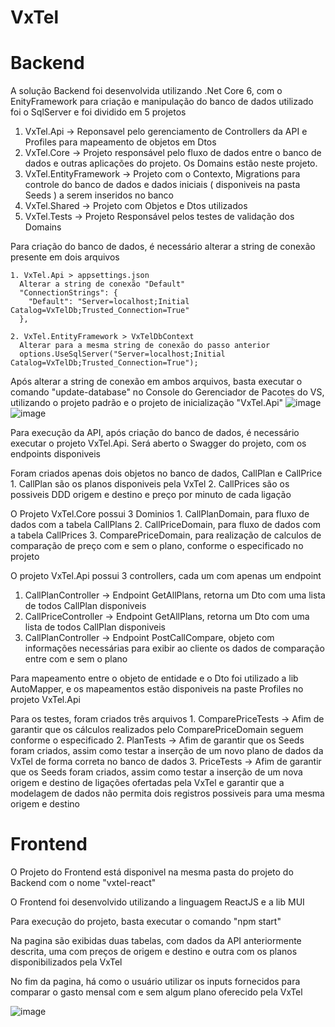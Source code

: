# VxTel

# Backend
  
  A solução Backend foi desenvolvida utilizando .Net Core 6, com o EnityFramework para criação e manipulação do banco de dados utilizado foi o SqlServer e foi dividido em 5 projetos
  
  
  1. VxTel.Api  ->
    Reponsavel pelo gerenciamento de Controllers da API e Profiles para mapeamento de objetos em Dtos
  2. VxTel.Core ->
    Projeto responsável pelo fluxo de dados entre o banco de dados e outras aplicações do projeto. Os Domains estão neste projeto.
  3. VxTel.EntityFramework ->
    Projeto com o Contexto, Migrations  para controle do banco de dados e dados iniciais ( disponiveis na pasta Seeds ) a serem inseridos no banco
  4. VxTel.Shared  ->
    Projeto com Objetos e Dtos utilizados
  5. VxTel.Tests ->
    Projeto Responsável pelos testes de validação dos Domains
  
 
    
    
  Para criação do banco de dados, é necessário alterar a string de conexão presente em dois arquivos
  
    1. VxTel.Api > appsettings.json
      Alterar a string de conexão "Default"
      "ConnectionStrings": {
        "Default": "Server=localhost;Initial Catalog=VxTelDb;Trusted_Connection=True"
      },
      
    2. VxTel.EntityFramework > VxTelDbContext 
      Alterar para a mesma string de conexão do passo anterior
      options.UseSqlServer("Server=localhost;Initial Catalog=VxTelDb;Trusted_Connection=True");
    
   Após alterar a string de conexão em ambos arquivos, basta executar o comando "update-database" no Console do Gerenciador de Pacotes do VS,
    utilizando o projeto padrão e o projeto de inicialização "VxTel.Api"
    ![image](https://user-images.githubusercontent.com/63166456/166400220-cdc1ddbb-7bd8-4f19-93f4-d8f8c1119f7f.png)
    ![image](https://user-images.githubusercontent.com/63166456/166400107-cc674de9-83d0-441c-837a-ffd1b2027201.png)

Para execução da API, após criação do banco de dados, é necessário executar o projeto VxTel.Api. Será aberto o Swagger do projeto, com os endpoints disponiveis
  
  
Foram criados apenas dois objetos no banco de dados, CallPlan e CallPrice
	1. CallPlan são os planos disponiveis pela VxTel
	2. CallPrices são os possiveis DDD origem e destino e preço por minuto de cada ligação

O Projeto VxTel.Core possui 3 Dominios
	1. CallPlanDomain, para fluxo de dados com a tabela CallPlans
	2. CallPriceDomain, para fluxo de dados com a tabela CallPrices
	3. ComparePriceDomain, para realização de calculos de comparação de preço com e sem o plano, conforme o especificado no projeto
	
O projeto VxTel.Api possui 3 controllers, cada um com apenas um endpoint
  1. CallPlanController -> Endpoint GetAllPlans, retorna um Dto com uma lista de todos CallPlan disponiveis
  2. CallPriceController -> Endpoint GetAllPlans, retorna um Dto com uma lista de todos CallPlan disponiveis
  3. CallPlanController -> Endpoint PostCallCompare, objeto com informações necessárias para exibir ao cliente os dados de comparação entre com e sem o plano
 
Para mapeamento entre o objeto de entidade e o Dto foi utilizado a lib AutoMapper, e os mapeamentos estão disponiveis na paste Profiles no projeto VxTel.Api

Para os testes, foram criados três arquivos
	1. ComparePriceTests -> Afim de garantir que os cálculos realizados pelo ComparePriceDomain seguem conforme o especificado
	2. PlanTests -> Afim de garantir que os Seeds foram criados, assim como testar a inserção de um novo plano de dados da VxTel de forma correta no banco de dados
	3. PriceTests -> Afim de garantir que os Seeds foram criados, assim como testar a inserção de um nova origem e destino de ligações ofertadas pela VxTel e garantir que a modelagem de dados não permita dois registros possiveis para uma mesma origem e destino
	
# Frontend

O Projeto do Frontend está disponivel na mesma pasta do projeto do Backend com o nome "vxtel-react"

O Frontend foi desenvolvido utilizando a linguagem ReactJS e a lib MUI

Para execução do projeto, basta executar o comando "npm start"

Na pagina são exibidas duas tabelas, com dados da API anteriormente descrita, uma com preços de origem e destino e outra com os planos disponibilizados pela VxTel

No fim da pagina, há como o usuário utilizar os inputs fornecidos para comparar o gasto mensal com e sem algum plano oferecido pela VxTel

![image](https://user-images.githubusercontent.com/63166456/166401456-11693ea7-cd90-4409-a206-8ae6e416cd0b.png)



